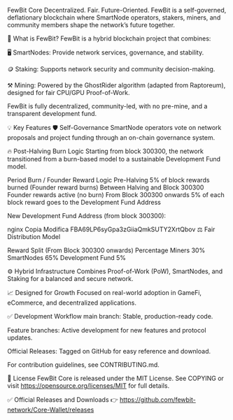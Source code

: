 FewBit Core
Decentralized. Fair. Future-Oriented.
FewBit is a self-governed, deflationary blockchain where SmartNode operators, stakers, miners, and community members shape the network’s future together.

🔗 What is FewBit?
FewBit is a hybrid blockchain project that combines:

🖥️ SmartNodes: Provide network services, governance, and stability.

🪙 Staking: Supports network security and community decision-making.

⚒️ Mining: Powered by the GhostRider algorithm (adapted from Raptoreum), designed for fair CPU/GPU Proof-of-Work.

FewBit is fully decentralized, community-led, with no pre-mine, and a transparent development fund.

💡 Key Features
🛡️ Self-Governance
SmartNode operators vote on network proposals and project funding through an on-chain governance system.

🔥 Post-Halving Burn Logic
Starting from block 300300, the network transitioned from a burn-based model to a sustainable Development Fund model.

Period	Burn / Founder Reward Logic
Pre-Halving	5% of block rewards burned (Founder reward burns)
Between Halving and Block 300300	Founder rewards active (no burn)
From Block 300300 onwards	5% of each block reward goes to the Development Fund Address

New Development Fund Address (from block 300300):

nginx
Copia
Modifica
FBA69LP6syGpa3zGiiaQmkSUTY2XrtQbov
⚖️ Fair Distribution Model

Reward Split (From Block 300300 onwards)	Percentage
Miners	30%
SmartNodes	65%
Development Fund	5%

⚙️ Hybrid Infrastructure
Combines Proof-of-Work (PoW), SmartNodes, and Staking for a balanced and secure network.

📈 Designed for Growth
Focused on real-world adoption in GameFi, eCommerce, and decentralized applications.

✅ Development Workflow
main branch:
Stable, production-ready code.

Feature branches:
Active development for new features and protocol updates.

Official Releases:
Tagged on GitHub for easy reference and download.

For contribution guidelines, see CONTRIBUTING.md.

📄 License
FewBit Core is released under the MIT License.
See COPYING or visit https://opensource.org/licenses/MIT for full details.

✅ Official Releases and Downloads
👉 https://github.com/fewbit-network/Core-Wallet/releases
